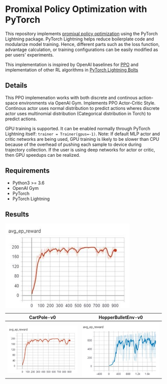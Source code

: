 # Promixal Policy Optimization with PyTorch  
This repository implements [promixal policy optimization](https://arxiv.org/abs/1707.06347) using the PyTorch Lightning package. PyTorch Lightning helps reduce boilerplate code and modularize model training. Hence, different parts such as the loss function, advantage calculation, or training configurations can be easily modified as per users' experiments. 

This implementation is inspired by OpenAI baselines for [PPO](https://github.com/openai/baselines/tree/master/baselines/ppo2) and implementation 
of other RL algorithms in [PyTorch Lightning Bolts](https://github.com/PyTorchLightning/pytorch-lightning-bolts/)

## Details 
This PPO implemenation works with both discrete and continous action-space environments via OpenAI Gym. Implements PPO Actor-Critic Style. Continous actor uses normal distribution to predict actions wheres discrete actor uses multinomial distribution (Categorical distribution in Torch) to predict actions. 

GPU training is supported. It can be enabled normally through PyTorch Lightning itself: `trainer = Trainer(gpus=-1)`. Note: If default MLP actor and critic networks are being used, GPU training is likely to be slower than CPU because of the overhead of pushing each sample to device during trajectory collection. If the user is using deep networks for actor or critic, then GPU speedups can be realized.  

## Requirements 
* Python3 >= 3.6 
* OpenAI Gym 
* PyTorch
* PyTorch Lightning 

## Results 

<img src="results/CartPole-v0.JPG" width="400px">

| CartPole-v0    | HopperBulletEnv-v0 |
| -------------- | -------------- |
| ![](results/CartPole-v0.JPG) | ![](results/HopperBulletEnv-v0.JPG) |

